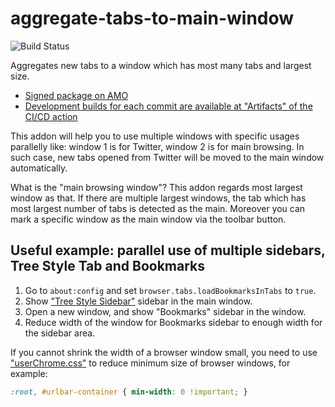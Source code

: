 # aggregate-tabs-to-main-window

![Build Status](https://github.com/piroor/aggregate-tabs-to-main-window/actions/workflows/main.yml/badge.svg?branch=trunk)

Aggregates new tabs to a window which has most many tabs and largest size.

* [Signed package on AMO](https://addons.mozilla.org/firefox/addon/aggregate-tabs-to-main-window/)
* [Development builds for each commit are available at "Artifacts" of the CI/CD action](https://github.com/piroor/aggregate-tabs-to-main-window/actions?query=workflow%3ACI%2FCD)

This addon will help you to use multiple windows with specific usages parallelly like: window 1 is for Twitter, window 2 is for main browsing. In such case, new tabs opened from Twitter will be moved to the main window automatically.

What is the "main browsing window"? This addon regards most largest window as that. If there are multiple largest windows, the tab which has most largest number of tabs is detected as the main. Moreover you can mark a specific window as the main window via the toolbar button.

## Useful example: parallel use of multiple sidebars, Tree Style Tab and Bookmarks

1. Go to `about:config` and set `browser.tabs.loadBookmarksInTabs` to `true`.
2. Show ["Tree Style Sidebar"](https://addons.mozilla.org/firefox/addon/tree-style-tab/) sidebar in the main window.
3. Open a new window, and show "Bookmarks" sidebar in the window.
4. Reduce width of the window for Bookmarks sidebar to enough width for the sidebar area.

If you cannot shrink the width of a browser window small, you need to use ["userChrome.css"](https://github.com/piroor/treestyletab/wiki/Code-snippets-for-custom-style-rules#on-firefox-69-and-later) to reduce minimum size of browser windows, for example:

```css
:root, #urlbar-container { min-width: 0 !important; }
```
